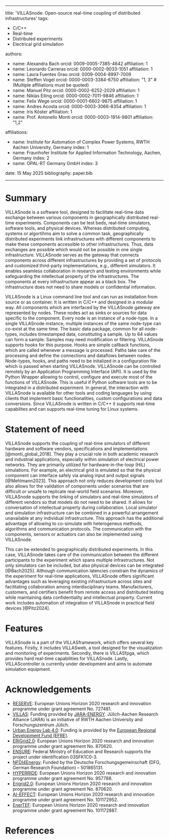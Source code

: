 <!--
Author: Alexandra Bach <alexandra.bach@eonerc.rwth-aachen.de>
SPDX-FileCopyrightText: 2014-2025 Institute for Automation of Complex Power Systems, RWTH Aachen University
SPDX-License-Identifier: Apache-2.0
-->

---
title: 'VILLASnode: Open-source real-time coupling of distributed infrastructures'
tags:
- C/C++
- Real-time
- Distributed experiments
- Electrical grid simulation

authors:
- name: Alexandra Bach
  orcid: 0009-0005-7385-4642
  affiliation: 1
- name: Leonardo Carreras
  orcid: 0000-0002-9033-1051
  affiliation: 1
- name: Laura Fuentes Grau
  orcid: 0009-0004-8997-7009
- name: Steffen Vogel
  orcid: 0000-0003-3384-6750
  affiliation: "1, 3" # (Multiple affiliations must be quoted)
- name: Manuel Pitz
  orcid: 0000-0002-6252-2029
  affiliation: 1
- name: Niklas Eiling
  orcid: 0000-0002-7011-9846
  affiliation: 1
- name: Felix Wege
  orcid: 0000-0001-6602-9875
  affiliation: 1
- name: Andres Acosta
  orcid: 0000-0003-3066-8354
  affiliation: 1
- name: Iris Köster
  affiliation: 1
- name: Prof. Antonello Monti
  orcid: 0000-0003-1914-9801
  affiliation: "1,2"

affiliations:
- name: Institute for Automation of Complex Power Systems, RWTH Aachen University, Germany
  index: 1
- name: Fraunhofer Institute for Applied Information Technology, Aachen, Germany
  index: 2
- name: OPAL-RT Germany GmbH
  index: 3

date: 15 May 2025
bibliography: paper.bib

---

# Summary

VILLASnode is a software tool, designed to facilitate real-time data exchange between various components in geographically distributed real-time experiments. Components can be test beds, real-time simulators, software tools, and physical devices.
Whereas distributed computing, systems or algortihms aim to solve a common task, geographically distributed experiments link infrastructures with different components to make these components accessible to other infrastructures. Thus, data exchanges are possible which would not be possible in one single infrastructure.
VILLASnode serves as the gateway that connects components across different infrastructures by providing a set of protocols and customized third-party implementations, e.g., different simulators. It enables seamless collaboration in research and testing environments while safeguarding the intellectual property of the infrastructures. The components at every infrastructure appear as a black box. The infrastructure does not need to share models or confidential information.

VILLASnode is a Linux command line tool and can run as installation from source or as container. It is written in C/C++ and designed in a modular way.
All components which are interfaced by the VILLASnode gateway are represented by nodes. These nodes act as sinks or sources for data specific to the component. Every node is an instance of a node-type. In a single VILLASnode instance, multiple instances of the same node-type can co-exist at the same time.
The basic data package, common for all node-types, includes timestamped data, constituting a sample. Up to 64 values can form a sample.
Samples may need modification or filtering. VILLASnode supports hooks for this purpose. Hooks are simple callback functions, which are called whenever a message is processed.
Paths take care of the processing and define the connections and dataflows between nodes.
Node-types, hooks, and paths need to be initalized in a configuration file which is passed when starting VILLASnode.
VILLASnode can be controlled remotely by an Application Programming Interface (API). It is used by the Python Wrapper allowing to control, configure and execute most of the functions of VILLASnode. This is useful if Python software tools are to be integrated in a distributed experiment.
In general, the interaction with VILLASnode is available for other tools and coding languages by using clients that implement basic functionalities, custom configurations and data conversions.
Since VILLASnode is written in C/C++ it supports real-time capabilites and can supports real-time tuning for Linux systems.

# Statement of need

VILLASnode supports the coupling of real-time simulators of different hardware and software vendors, specifications and implementations [@monti_global_2018]. They play a crucial role in both academic research and industrial applications, especially within simulation of electrical power networks. They are primarily utilized for hardware-in-the-loop (HiL) simulations. For example, an electrical grid is emulated so that the physical component can interface safely via analog input and output signals [@Mehlmann2023].
This approach not only reduces development costs but also allows for the validation of components under scenarios that are difficult or unsafe to replicate real-world field scenarios. Moreover, VILLASnode supports the linking of simulators and real-time simulators of different vendors so that models do not need to be shared. It allows for conversation of intellectual property during collaboration. Local simulator and simulation infrastructure can be combined in a powerful arrangement unavailable at any individual infrastructure. This approach has the additional advantage of allowing to co-simulate with heterogeneus methods, algorithms and communication protocols. The communication with the components, sensors or actuators can also be implemented using VILLASnode.

This can be extended to geographically distributed experiments. In this case, VILLASnode takes care of the communication between the different participants to the experiment which spans multiple infrastructures. Not only simulators can be included, but also physical devices can be integrated [@Bach2025]. Although communication latencies constrain the dynamics of the experiment for real-time applications, VILLASnode offers significant advantages such as leveraging existing infrastructure across sites and facilitating collaboration among interdisciplinary teams. Manufacturers, customers, and certifiers benefit from remote access and distributed testing while maintaining data confidentiality and intellectual property. Current work includes automation of integration of VILLASnode in practical field devices [@Pitz2024].

# Features

VILLASnode is a part of the VILLASframework, which offers several key features.
Firstly, it includes VILLASweb, a tool designed for the visualization and monitoring of experiments.
Secondly, there is VILLASfpga, which provides hard real-time capabilities for VILLASnode.
Lastly, VILLAScontroller is currently under development and aims to automate simulation equipment.

# Acknowledgements

- [RESERVE](http://re-serve.eu/): European Unions Horizon 2020 research and innovation programme under grant agreement No. 727481.
- [VILLAS](https://villas.fein-aachen.org/website/): Funding provided by [JARA-ENERGY](http://www.jara.org/en/research/energy). Jülich-Aachen Research Alliance (JARA) is an initiative of RWTH Aachen University and Forschungszentrum Jülich.
- [Urban Energy Lab 4.0](https://www.uel4-0.de/Home/): Funding is provided by the [European Regional Development Fund (EFRE)](https://ec.europa.eu/regional_policy/en/funding/erdf/).
- [ERIGrid2.0](https://erigrid2.eu/): European Unions Horizon 2020 research and innovation programme under grant agreement No. 870620.
- [ENSURE](https://www.kopernikus-projekte.de/projekte/ensure): Federal Ministry of Education and Research supports the project under identification 03SFK1C0-3.
- [NFDI4Energy](https://nfdi4energy.uol.de/): Funded by the Deutsche Forschungsgemeinschaft (DFG, German Research Foundation) – 501865131.
- [HYPERRIDE](https://hyperride.eu/): European Unions Horizon 2020 research and innovation programme under grant agreement No. 957788.
- [Erigrid2.0](https://erigrid2.eu/): European Unions Horizon 2020 research and innovation programme under grant agreement No. 870620.
- [AI-EFFECT](https://ai-effect.eu/): European Unions Horizon 2020 research and innovation programme under grant agreement No. 101172952.
- [EnerTEF](https://enertef.eu/): European Unions Horizon 2020 research and innovation programme under grant agreement No. 101172887.

# References
